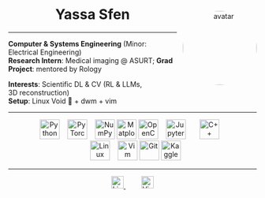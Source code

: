 <div align="center">
  <img
    src="https://i.imgur.com/4CxmYJ7.png"
    alt="avatar"
    width="150"
    height="150"
    style="border-radius:50%; float:right; margin:10 0 10px 12px;"
  />
  
# Yassa Sfen

</div>

---

**Computer & Systems Engineering** (Minor: Electrical Engineering)  
**Research Intern**: Medical imaging @ ASURT; 
**Grad Project**: mentored by Rology  

**Interests**: Scientific DL & CV (RL & LLMs, 3D reconstruction)  
**Setup**: Linux Void 🐧 + dwm + vim

---

<div align="center">
  <img src="https://cdn.jsdelivr.net/gh/devicons/devicon/icons/python/python-original.svg" height="40" alt="Python" />
  <img src="https://cdn.jsdelivr.net/gh/devicons/devicon/icons/pytorch/pytorch-original.svg" height="40" alt="PyTorch" style="margin:0 12px;" />
  <img src="https://cdn.jsdelivr.net/gh/devicons/devicon/icons/numpy/numpy-original.svg" height="40" alt="NumPy" />
  <img src="https://cdn.jsdelivr.net/gh/devicons/devicon/icons/matplotlib/matplotlib-original.svg" height="40" alt="Matplotlib" />
  <img src="https://cdn.jsdelivr.net/gh/devicons/devicon/icons/opencv/opencv-original.svg" height="40" alt="OpenCV" />
  <img src="https://cdn.jsdelivr.net/gh/devicons/devicon/icons/jupyter/jupyter-original.svg" height="40" alt="Jupyter" style="margin:0 12px;" />
  <img src="https://cdn.jsdelivr.net/gh/devicons/devicon/icons/cplusplus/cplusplus-original.svg" height="40" alt="C++" style="margin:0 12px;" />
</div>

<div align="center">
  <img src="https://cdn.jsdelivr.net/gh/devicons/devicon/icons/linux/linux-original.svg" height="40" alt="Linux" style="margin:0 12px;" />
  <img src="https://cdn.jsdelivr.net/gh/devicons/devicon/icons/vim/vim-original.svg" height="40" alt="Vim" />
  <img src="https://cdn.jsdelivr.net/gh/devicons/devicon/icons/git/git-original.svg" height="40" alt="Git" />
  <img src="https://cdn.jsdelivr.net/gh/devicons/devicon/icons/kaggle/kaggle-original.svg" height="40" alt="Kaggle" />
</div>

---

<div align="center">
  <a href="https://linkedin.com/in/yassa9" target="_blank" style="margin:0 16px;">
    <img src="https://img.shields.io/badge/LinkedIn-0077B5?logo=linkedin&style=for-the-badge" height="25" alt="LinkedIn" />
  </a>
  <img src="https://visitor-badge.laobi.icu/badge?page_id=yassa9.yassa9" height="25" style="margin:0 16px;" alt="Visitor Badge" />
</div>

